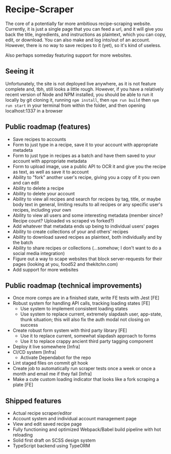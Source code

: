 # Recipe-Scraper

The core of a potentially far more ambitious recipe-scraping website. Currently, it is just a single page that you can feed a url, and it will give you back the title, ingredients, and instructions as plaintext, which you can copy, edit, or download. You can also make and log into/out of an account. However, there is no way to save recipes to it (yet), so it's kind of useless.

Also perhaps someday featuring support for more websites.

## Seeing it

Unfortunately, the site is not deployed live anywhere, as it is not feature complete and, tbh, still looks a little rough. However, if you have a relatively recent version of Node and NPM installed, you should be able to run it locally by git cloning it, running `npm install`, then `npm run build` then `npm run start` in your terminal from within the folder, and then opening localhost:1337 in a browser

## Public roadmap (features)

- Save recipes to accounts
- Form to just type in a recipe, save it to your account with appropriate metadeta
- Form to just type in recipes as a batch and have them saved to your account with appropriate metadata
- Form to upload image, use a public API to OCR it and give you the recipe as text, as well as save it to account
- Ability to "fork" another user's recipe, giving you a copy of it you own and can edit
- Ability to delete a recipe
- Ability to delete your account
- Ability to view all recipes and search for recipes by tag, title, or maybe body text in general, limiting results to all recipes or any specific user's recipes, including your own
- Ability to view all users and some interesting metadata (member since? Recipe count? Uploaded vs scraped vs forked?)
- Add whatever that metadata ends up being to individual users' pages
- Ability to create collections of your and others' recipes
- Ability to download saved recipes as plaintext, both individually and by the batch
- Ability to share recipes or collections (...somehow; I don't want to do a social media integration)
- Figure out a way to scape websites that block server-requests for their pages (looking at you, food52 and thekitchn.com)
- Add support for more websites

## Public roadmap (technical improvements)

- Once more comps are in a finished state, write FE tests with Jest [FE]
- Robust system for handling API calls, tracking loading states [FE]
  - Use system to implement consistent loading states
  - Use system to replace current, extremely slapdash user, app-state, thunk situation; this will also fix the auth modal not closing on success
- Create robust form system with third party library [FE]
  - Use it to replace current, somewhat slapdash approach to forms
  - Use it to replace crappy ancient third party tagging component
- Deploy it live somewhere [Infra]
- CI/CD system [Infra]
  - Activate Dependabot for the repo
- Lint staged files on commit git hook
- Create job to automatically run scraper tests once a week or once a month and email me if they fail [Infra]
- Make a cute custom loading indicator that looks like a fork scraping a plate [FE]

## Shipped features

- Actual recipe scraper/editor
- Account system and individual account management page
- View and edit saved recipe page
- Fully functioning and optimized Webpack/Babel build pipeline with hot reloading
- Solid first draft on SCSS design system
- TypeScript backend using TypeORM
